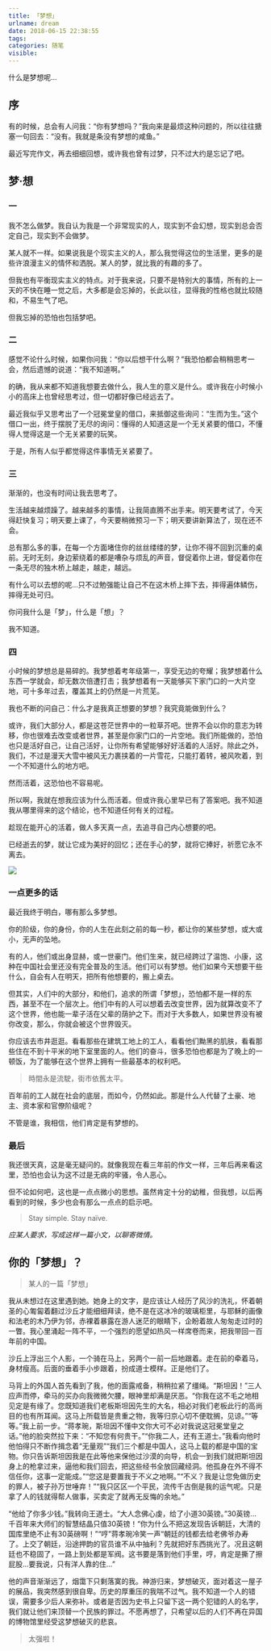 ```yaml
---
title: 「梦想」
urlname: dream
date: 2018-06-15 22:38:55
tags:
categories: 随笔
visible:
---
```


什么是梦想呢...
<!-- more -->

## 序

有的时候，总会有人问我：“你有梦想吗？”我向来是最烦这种问题的，所以往往搪塞一句回去：“没有。我就是条没有梦想的咸鱼。”

最近写完作文，再去细细回想，或许我也曾有过梦，只不过大约是忘记了吧。

## 梦·想

### 一

我不怎么做梦。我自认为我是一个非常现实的人，现实到不会幻想，现实到总会否定自己，现实到不会做梦。

某人就不一样。如果说我是个现实主义的人，那么我觉得这位的生活里，更多的是些许浪漫主义的情怀和洒脱。某人的梦，就比我的有趣的多了。

但我也有平衡现实主义的特点。对于我来说，只要不是特别大的事情，所有的上一天的不快在睡一觉之后，大多都是会忘掉的，长此以往，显得我的性格也就比较随和，不易生气了吧。

但我忘掉的恐怕也包括梦吧。

### 二

感觉不论什么时候，如果你问我：“你以后想干什么啊？”我恐怕都会稍稍思考一会，然后遗憾的说道：“我不知道啊。”

的确，我从来都不知道我想要去做什么，我人生的意义是什么。或许我在小时候小小的高床上也曾经思考过，但一切都好像已经远去了。

最近我似乎又思考出了一个冠冕堂皇的借口，来抵御这些询问：“生而为生。”这个借口一出，终于摆脱了无尽的询问：懂得的人知道这是一个无关紧要的借口，不懂得人觉得这是一个无关紧要的玩笑。

于是，所有人似乎都觉得这件事情无关紧要了。

### 三

渐渐的，也没有时间让我去思考了。

生活越来越烦躁了。越来越多的事情，让我简直腾不出手来。明天要考试了，今天得赶快复习；明天要上课了，今天要稍微预习一下；明天要讲新算法了，现在还不会。

总有那么多的事，在每一个方面堵住你的丝丝缕缕的梦，让你不得不回到沉重的桌前。无时无刻，身边萦绕着的都是嘈杂与烦乱的声音，督促着你上进，督促着你在一条无尽的独木桥上越走，越走，越远。

有什么可以去想的呢...只不过勉强能让自己不在这木桥上摔下去，摔得遍体鳞伤，摔得无处可归。

你问我什么是「梦」，什么是「想」？

我不知道。

### 四

小时候的梦想总是易碎的。我梦想着考年级第一，享受无边的夸耀；我梦想着什么东西一学就会，却无数次倍遭打击；我梦想着有一天能够买下家门口的一大片空地，可十多年过去，覆盖其上的仍然是一片荒芜。

我也不断的问自己：什么才是我真正想要的梦想？我究竟能做到什么？

或许，我们大部分人，都是这苍茫世界中的一粒草芥吧。世界不会以你的意志为转移，你也很难去改变或者世界，甚至是你家门口的一片空地。我们所能做的，恐怕也只是活好自己，让自己活好，让你所有希望能够好好活着的人活好。除此之外，我们，不过是漫天大雪中被风无力裹挟着的一片雪花，只能打着转，被风吹着，到一个不知道什么的地方吧。

然而活着，这恐怕也不容易呢。

所以啊，我就在想我应该为什么而活着。但或许我心里早已有了答案吧。我不知道我从哪里得来的这个结论，也不知道任何有关的过程。

趁现在能开心的活着，做人多天真一点，去追寻自己内心想要的吧。

已经逝去的梦，就让它成为美好的回忆；还在手心的梦，就将它捧好，祈愿它永不离去。

![](2333.jpg)

### 一点更多的话

最近我终于明白，哪有那么多梦想。

你的阶级，你的身份，你的人生在此刻之前的每一秒，都让你的某些梦想，或大或小，无声的坠地。

有的人，他们或出身显赫，或一世豪门。他们生来，就已经跨过了温饱、小康，这种在中国社会里还没有完全普及的生活。他们可以有梦想。他们如果今天想要干些什么，自会有人在明天，把所有他想要的，搬上桌去。

但其实，人们中的大部分，和他们，追求的所谓「梦想」，恐怕都不是一样的东西，甚至不在一个层次上。他们中有的人可以想着去改变世界，因为就算改变不了这个世界，他也能一辈子活在父辈的荫护之下。而对于大多数人，如果世界没有被你改变，那么，你就会被这个世界毁灭。

你应该去市井逛逛。看看那些在建筑工地上的工人，看看他们黝黑的肌肤，看看那些住在不到十平米的地下室里面的人。他们的奋斗，很多恐怕也都是为了晚上的一顿饭，为了能够在这个世界上拥有一些最基本的权利吧。

> 時間永是流駛，街市依舊太平。

百年前的工人就在社会的底层，而如今，仍然如此。那是什么人代替了土豪、地主、资本家和官僚阶级呢？

不管是谁，我相信，他们肯定是有梦想的。

### 最后

我还很天真，这是毫无疑问的。就像我现在看三年前的作文一样，三年后再来看这里，恐怕也会认为这不过是无病的牢骚，令人恶心。

但不论如何吧，这也是一点点微小的思想。虽然肯定十分的幼稚，但我想，以后再看到的时候，多少也会有那么一点点的启示吧。

> Stay simple. Stay naïve.

*应某人要求，写成这样一篇小文，以聊寄微情。*

## 你的「梦想」？

> 某人的一篇「梦想」

我从未想过在这里遇到她。她身上的文字，是应该让人经历了风沙的洗礼，怀着朝圣的心匍匐着翻过沙丘才能细细拜读，绝不是在这冰冷的玻璃柜里，与耶稣的画像和法老的木乃伊为邻，赤裸着暴露在游人迷茫的眼睛下，企盼着故人匆匆走过时的一瞥。我心里涌起一阵不平，一个强烈的愿望如热风一样席卷而来，把我带回一百年前的中国。

沙丘上浮出三个人影，一个骑在马上，另两个一前一后地跟着。走在前的牵着马，身材瘦高。后面的垂着手小步跟着，扮成道士模样。正是他们了。

马背上的外国人首先看到了我，他的面露戒备，稍稍拉紧了缰绳。“斯坦因！”三人应声而停，牵马的买办向我微微欠腰，眼神里却满是厌恶。“你我在这不毛之地相见定是有缘了。您既知道我们老板斯坦因先生的大名，相必对我们老板此行的高尚目的也有所耳闻。这马上所载皆是贵重之物，我等归京心切不便耽搁，见谅。”“等等。”我上前一步。“蒋孝琬，斯坦因不懂中文你大可不必对我说这冠冕堂皇之话。”他的脸突然拉下来：“不知您有何贵干。”“你我二人，还有王道士。”我看向他时他怕得只不断作揖念着“无量观”“我们三个都是中国人，这马上载的都是中国的宝物。你只告诉斯坦因我是在此等他来保他过沙漠的向导，机会一到我们就把斯坦因身上的枪拿过来，逼他和我们回去，把这些经书全放回藏经洞。他孤身在外不得不信任你，这事一定能成。”“您这是要置我于不义之地啊。”“不义？我是让您免做历史的罪人，被子孙万世唾弃！”“我只区区一个平民，流传千古倒是我的运气呢。只是拿了人的钱就得帮人做事，买卖定了就再无反悔的余地。”

“他给了你多少钱。”我转向王道士。“大人念佛心虔，给了小道30英镑。”30英镑...千百年来大师们的智慧结晶只值30英镑！“你为什么不把这发现告诉朝廷，大清的国库里绝不止有30英磅啊！”“哼”蒋孝琬冷笑一声“朝廷的钱都去给老佛爷办寿了。上交了朝廷，沿途押韵的官员谁不从中抽利？先就把好东西挑光了。况且这朝廷也不稳固了，一路上到处都是军阀。这书要是落到他们手里，哼，肯定是撕了擦屁股...要我说，只有洋人靠的住…”

他的声音渐渐远了，烟霭下只剩落寞的我。神游归来，梦想破灭，面对着这一屋子的展品，我突然感到很自卑。历史的厚重压的我喘不过气。我不知道一个人的错误，需要多少后人来弥补。或者是否因为史书上只留下这一两个犯错的人的名字，我们就让他们来顶替一个民族的罪过。不愿再想了，只希望以后的人们不再在异国的博物馆里经受这梦想破灭的悲哀。

> 太强啦！